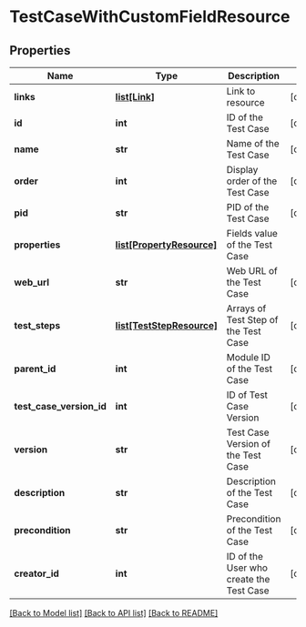 # TestCaseWithCustomFieldResource

## Properties
Name | Type | Description | Notes
------------ | ------------- | ------------- | -------------
**links** | [**list[Link]**](Link.md) | Link to resource | [optional] 
**id** | **int** | ID of the Test Case | [optional] 
**name** | **str** | Name of the Test Case | [optional] 
**order** | **int** | Display order of the Test Case | [optional] 
**pid** | **str** | PID of the Test Case | [optional] 
**properties** | [**list[PropertyResource]**](PropertyResource.md) | Fields value of the Test Case | 
**web_url** | **str** | Web URL of the Test Case | [optional] 
**test_steps** | [**list[TestStepResource]**](TestStepResource.md) | Arrays of Test Step of the Test Case | [optional] 
**parent_id** | **int** | Module ID of the Test Case | [optional] 
**test_case_version_id** | **int** | ID of Test Case Version | [optional] 
**version** | **str** | Test Case Version of the Test Case | [optional] 
**description** | **str** | Description of the Test Case | [optional] 
**precondition** | **str** | Precondition of the Test Case | [optional] 
**creator_id** | **int** | ID of the User who create the Test Case | [optional] 

[[Back to Model list]](../README.md#documentation-for-models) [[Back to API list]](../README.md#documentation-for-api-endpoints) [[Back to README]](../README.md)


